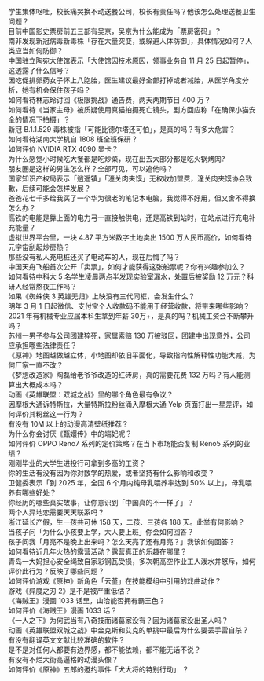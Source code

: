 学生集体呕吐，校长痛哭换不动送餐公司，校长有责任吗？他该怎么处理送餐卫生问题？  
目前中国影史票房前五三部有吴京，吴京为什么能成为「票房密码」？  
南非发现新冠病毒新毒株「存在大量突变，或躲避人体防御」，具体情况如何？人类应当如何防御？  
中国驻立陶宛大使馆表示「大使馆因技术原因，领事业务自 11 月 25 日起暂停」，这透露了什么信号？  
因吃促排卵药女子怀上八胞胎，医生建议最好全部打掉或者减胎，从医学角度分析，她有机会保住孩子吗？  
如何看待林志玲讨回《极限挑战》通告费，两天两期节目 400 万？  
如何看待《当家主母》被质疑使用真猫拍摄死亡镜头，剧方回应称「在确保小猫安全的情况下拍摄」？  
新冠 B.1.1.529 毒株被指「可能比德尔塔还可怕」，是真的吗？有多大危害？  
如何看待湖南大学机自 1808 班全班保研？  
如何评价 NVIDIA RTX 4090 显卡？  
为什么感觉小时候吃大餐都是吃炒菜，现在出去大部分都是吃火锅烤肉?  
朋友圈是这样的男生怎么样？全部可见，可以追他吗？  
国家知识产权局表示「逍遥镇」「潼关肉夹馍」无权收加盟费，潼关肉夹馍协会致歉，后续可能会怎样发展？  
爸爸花七千多给我买了一个华为很老的笔记本电脑，我觉得不好用，但又舍不得换怎么办？  
高铁的电能是靠上面的电力弓一直接触供电，还是高铁到站时，在站点进行充电补充能量？  
虚拟世界平台里，一块 4.87 平方米数字土地卖出 1500 万人民币高价，如何看待元宇宙刮起炒房热？  
那些没有私人充电桩还买了电动车的人，现在后悔了吗？  
中国天舟飞船首次公开「卖票」，如何才能获得这张船票呢？你有兴趣参加么？  
如何看待中科大 5 名学生凌晨两点半发现实验室漏水，处置后被奖励 12 万元？科研人经常熬夜工作吗？  
如果《蜘蛛侠 3 英雄无归》上映没有三代同框，会发生什么？  
明年 3 月 1 日起微信、支付宝个人收款码不能用于经营收款，将带来哪些影响？  
2021 年有机械专业应届本科生拿到年薪 30万+，是真的吗？机械工资会不断攀升吗？  
苏州一男子参与公司团建猝死，家属索赔 130 万被驳回，团建中出现意外，公司应承担哪些法律责任？  
《原神》地图越做越立体，小地图却依旧平面化，导致指向性解释性功能大减，为何厂家一直不改？  
《梦想改造家》陶磊给老爷爷改造的红砖房，真的需要花费 132 万吗？有人能测算出大概成本吗？  
动画《英雄联盟：双城之战》里的哪个角色最有争议？  
因摩根大通诉特斯拉，大量特斯拉粉丝涌入摩根大通 Yelp 页面打出一星差评，如何评价其粉丝这一行为？  
有没有 10M 以上的动漫高清壁纸推荐？  
为什么你会讨厌《甄嬛传》中的端妃呢？  
如何评价 OPPO Reno7 系列的定价策略？在当下市场能否复制 Reno5 系列的业绩？  
刚刚毕业的大学生进投行可拿到多高的工资？  
你的生活有没有因为你对数学的热爱，或者坚持有什么影响和改变？  
卫健委表示「到 2025 年，全国 6 个月内纯母乳喂养率达到 50% 以上」，母乳喂养有哪些好处？  
你经历的哪些真实故事，让你意识到「中国真的不一样了」？  
两个人异地恋需要天天联系吗？  
浙江延长产假，生一孩共可休 158 天，二孩、三孩各 188 天。此举有何影响？  
当孩子问「为什么小孩要上学，大人要上班」你会如何回答？  
孩子问我「月亮不是晚上出来吗？怎么天亮了还有月亮？」我该如何回答？  
如何看待近几年火热的露营活动？露营真正的乐趣在哪里？  
青岛一大妈担心安全绳致自家彩钢瓦受损，多次朝高空作业工人泼水并怒斥，如何评价此行为？反映了哪些问题？  
如何评价游戏《原神》新角色「云堇」在技能模组中引用的戏曲动作？  
游戏《异度之刃 2》是不是被严重低估？  
《海贼王》漫画 1033 话里，山治能否拥有霸王色？  
如何评价《海贼王》漫画 1033 话？  
《一人之下》为何武当有八奇技而诸葛家没有？因为诸葛家没出圣人吗？  
动画《英雄联盟双城之战》中金克斯和艾克的单挑中最后为什么要丢手雷自杀？  
有没有翻译英文文献比较准确的软件？  
是不是对任何人都要有边界感，都不能依赖，都不能无话不说？  
有没有不烂大街高逼格的动漫头像？  
如何评价《原神》五郎的邀约事件「犬大将的特别行动」 ？  
